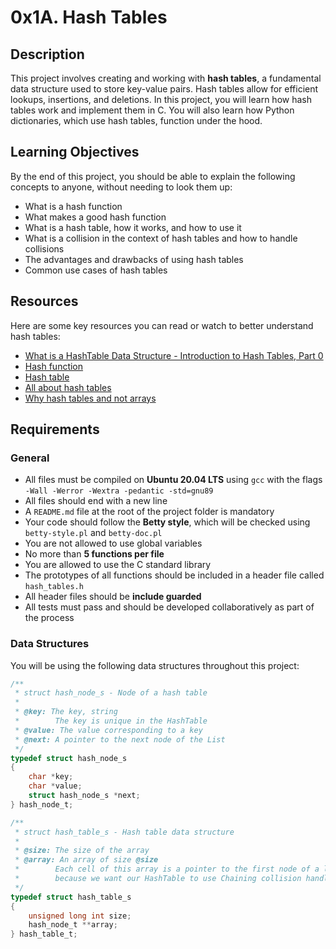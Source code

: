 # 0x1A. Hash Tables

## Description
This project involves creating and working with **hash tables**, a fundamental data structure used to store key-value pairs. Hash tables allow for efficient lookups, insertions, and deletions. In this project, you will learn how hash tables work and implement them in C. You will also learn how Python dictionaries, which use hash tables, function under the hood.

## Learning Objectives
By the end of this project, you should be able to explain the following concepts to anyone, without needing to look them up:
- What is a hash function
- What makes a good hash function
- What is a hash table, how it works, and how to use it
- What is a collision in the context of hash tables and how to handle collisions
- The advantages and drawbacks of using hash tables
- Common use cases of hash tables

## Resources
Here are some key resources you can read or watch to better understand hash tables:
- [What is a HashTable Data Structure - Introduction to Hash Tables, Part 0](https://example.com)
- [Hash function](https://example.com)
- [Hash table](https://example.com)
- [All about hash tables](https://example.com)
- [Why hash tables and not arrays](https://example.com)

## Requirements
### General
- All files must be compiled on **Ubuntu 20.04 LTS** using `gcc` with the flags `-Wall -Werror -Wextra -pedantic -std=gnu89`
- All files should end with a new line
- A `README.md` file at the root of the project folder is mandatory
- Your code should follow the **Betty style**, which will be checked using `betty-style.pl` and `betty-doc.pl`
- You are not allowed to use global variables
- No more than **5 functions per file**
- You are allowed to use the C standard library
- The prototypes of all functions should be included in a header file called `hash_tables.h`
- All header files should be **include guarded**
- All tests must pass and should be developed collaboratively as part of the process

### Data Structures
You will be using the following data structures throughout this project:

```c
/**
 * struct hash_node_s - Node of a hash table
 *
 * @key: The key, string
 *        The key is unique in the HashTable
 * @value: The value corresponding to a key
 * @next: A pointer to the next node of the List
 */
typedef struct hash_node_s
{
    char *key;
    char *value;
    struct hash_node_s *next;
} hash_node_t;

/**
 * struct hash_table_s - Hash table data structure
 *
 * @size: The size of the array
 * @array: An array of size @size
 *        Each cell of this array is a pointer to the first node of a linked list,
 *        because we want our HashTable to use Chaining collision handling
 */
typedef struct hash_table_s
{
    unsigned long int size;
    hash_node_t **array;
} hash_table_t;

